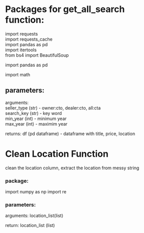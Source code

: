 # Packages for get_all_search function:

import requests<br/>
import requests_cache<br/>
import pandas as pd<br/>
import itertools<br/>
from bs4 import BeautifulSoup<br/>

import pandas as pd<br/>

import math<br/>

## parameters:

arguments:<br/>
      seller_type (str) - owner:cto, dealer:cto, all:cta<br/>
      search_key (str) - key word<br/>
      min_year (int) - minimum year<br/>
      max_year (int) - maximim year<br/>

returns: df (pd dataframe) - dataframe with title, price, location


# Clean Location Function

clean the location column, extract the location from messy string

### package:

import numpy as np
import re

### parameters:

arguments: location_list(list)

return: location_list (list)
